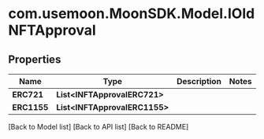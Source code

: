 # com.usemoon.MoonSDK.Model.IOldNFTApproval

## Properties

| Name        | Type                           | Description | Notes |
| ----------- | ------------------------------ | ----------- | ----- |
| **ERC721**  | **List\<INFTApprovalERC721>**  |             |       |
| **ERC1155** | **List\<INFTApprovalERC1155>** |             |       |

\[Back to Model list] \[Back to API list] \[Back to README]
